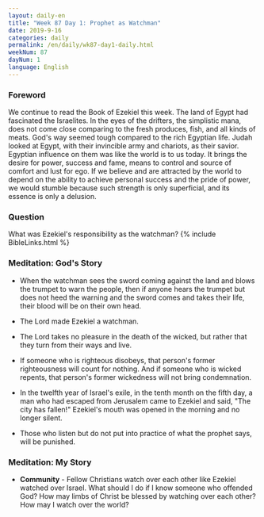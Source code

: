 ```yaml
---
layout: daily-en
title: "Week 87 Day 1: Prophet as Watchman"
date: 2019-9-16 
categories: daily
permalink: /en/daily/wk87-day1-daily.html
weekNum: 87
dayNum: 1
language: English
---
```


### Foreword     
We continue to read the Book of Ezekiel this week. The land of Egypt had fascinated the Israelites. In the eyes of the drifters, the simplistic mana, does not come close comparing to the fresh produces, fish, and all kinds of meats. God's way seemed tough compared to the rich Egyptian life. Judah looked at Egypt, with their invincible army and chariots, as their savior. Egyptian influence on them was like the world is to us today. It brings the desire for power, success and fame, means to control and source of comfort and lust for ego. If we believe and are attracted by the world to depend on the ability to achieve personal success and the pride of power, we would stumble because such strength is only superficial, and its essence is only a delusion.

### Question     
What was Ezekiel's responsibility as the watchman?
{% include BibleLinks.html %} 

### Meditation: God's Story   
+ When the watchman sees the sword coming against the land and blows the trumpet to warn the people, then if anyone hears the trumpet but does not heed the warning and the sword comes and takes their life, their blood will be on their own head. 

+ The Lord made Ezekiel a watchman. 

+ The Lord takes no pleasure in the death of the wicked, but rather that they turn from their ways and live. 

+ If someone who is righteous disobeys, that person's former righteousness will count for nothing. And if someone who is wicked repents, that person's former wickedness will not bring condemnation. 

+ In the twelfth year of Israel's exile, in the tenth month on the fifth day, a man who had escaped from Jerusalem came to Ezekiel and said, "The city has fallen!" Ezekiel's mouth was opened in the morning and no longer silent. 

+ Those who listen but do not put into practice of what the prophet says, will be punished. 

### Meditation: My Story   
+ **Community** - Fellow Christians watch over each other like Ezekiel watched over Israel. What should I do if I know someone who offended God? How may limbs of Christ be blessed by watching over each other? How may I watch over the world?
